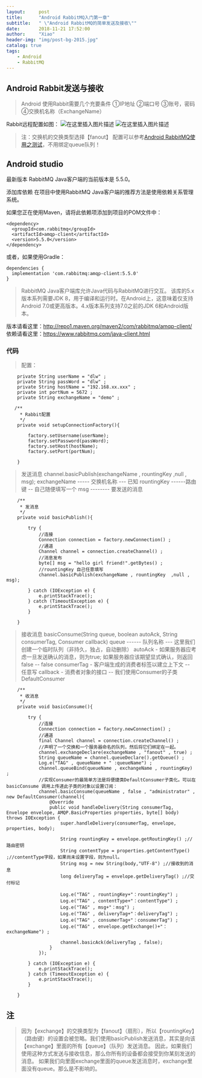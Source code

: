 ```yaml
---
layout:     post
title:      "Android RabbitMQ入门第一章"
subtitle:   " \"Android RabbitMQ的简单发送及接收\""
date:       2018-11-21 17:52:00
author:     "Xiao"
header-img: "img/post-bg-2015.jpg"
catalog: true
tags:
    - Android
	- RabbitMQ
---
```


## Android Rabbit发送与接收
>Android 使用Rabbit需要几个充要条件
>①IP地址
>②端口号
>③账号，密码
>④交换机名称（ExchangeName）

Rabbit远程配置如图：
![在这里插入图片描述](https://img-blog.csdnimg.cn/20181106175404601.png?x-oss-process=image/watermark,type_ZmFuZ3poZW5naGVpdGk,shadow_10,text_aHR0cHM6Ly9ibG9nLmNzZG4ubmV0L3FxXzM2NTc2NzM4,size_16,color_FFFFFF,t_70)
![在这里插入图片描述](https://img-blog.csdnimg.cn/20181106175607858.png?x-oss-process=image/watermark,type_ZmFuZ3poZW5naGVpdGk,shadow_10,text_aHR0cHM6Ly9ibG9nLmNzZG4ubmV0L3FxXzM2NTc2NzM4,size_16,color_FFFFFF,t_70)
>注：交换机的交换类型选择【fanout】 
>配置可以参考[Android RabbitMQ使用之测试](https://blog.csdn.net/qq_36576738/article/details/83754575)，不用绑定queue队列！
## Android studio
最新版本
RabbitMQ Java客户端的当前版本是 5.5.0。

添加库依赖
在项目中使用RabbitMQ Java客户端的推荐方法是使用依赖关系管理系统。

如果您正在使用Maven，请将此依赖项添加到项目的POM文件中：
~~~
<dependency>
  <groupId>com.rabbitmq</groupId>
  <artifactId>amqp-client</artifactId>
  <version>5.5.0</version>
</dependency>
~~~
或者，如果使用Gradle：
~~~
dependencies {
  implementation 'com.rabbitmq:amqp-client:5.5.0'
}
~~~
>RabbitMQ Java客户端库允许Java代码与RabbitMQ进行交互。
该库的5.x版本系列需要JDK 8，用于编译和运行时。在Android上，这意味着仅支持Android 7.0或更高版本。4.x版本系列支持7.0之前的JDK 6和Android版本。

版本请看这里：http://repo1.maven.org/maven2/com/rabbitmq/amqp-client/
依赖请看这里：https://www.rabbitmq.com/java-client.html

### 代码
>配置：
>
~~~
	private String userName = "dlw" ;
    private String passWord = "dlw" ;
    private String hostName = "192.168.xx.xxx" ;
    private int portNum = 5672 ;
    private String exchangeName = "demo" ;
~~~
~~~
   /**
     * Rabbit配置
     */
    private void setupConnectionFactory(){

        factory.setUsername(userName);
        factory.setPassword(passWord);
        factory.setHost(hostName);
        factory.setPort(portNum);

    }
~~~
>发送消息
>channel.basicPublish(exchangeName , rountingKey  ,null , msg);
>exchangeName ----- 交换机名称 --- 已知
>rountingKey ------路由键 -- 自己随便填写一个
>msg -------- 要发送的消息
~~~
    /**
     * 发消息
     */
    private void basicPublish(){

        try {
            //连接
            Connection connection = factory.newConnection() ;
            //通道
            Channel channel = connection.createChannel() ;
            //消息发布
            byte[] msg = "hello girl friend!".getBytes() ;
            //rountingKey 自己任意填写
            channel.basicPublish(exchangeName , rountingKey  ,null , msg);

        } catch (IOException e) {
            e.printStackTrace();
        } catch (TimeoutException e) {
            e.printStackTrace();
        }

    }
~~~
>接收消息
>	basicConsume​(String queue, boolean autoAck, String consumerTag, Consumer callback)
>queue ------ 队列名称 --- 这里我们创建一个临时队列（非持久，独占，自动删除）
>autoAck - 如果服务器应考虑一旦发送确认的消息，则为true; 如果服务器应该期望显式确认，则返回false           -- false
>consumerTag - 客户端生成的消费者标签以建立上下文 -- 任意写
>callback - 消费者对象的接口 -- 我们使用Consumer的子类DefaultConsumer
~~~
    /**
     * 收消息
     */
    private void basicConsume(){

        try {
            //连接
            Connection connection = factory.newConnection() ;
            //通道
            final Channel channel = connection.createChannel() ;
            //声明了一个交换和一个服务器命名的队列，然后将它们绑定在一起。
            channel.exchangeDeclare(exchangeName , "fanout" , true) ;
            String queueName = channel.queueDeclare().getQueue() ;
            Log.e("TAG" , queueName + " :queueName") ;
            channel.queueBind(queueName , exchangeName , rountingKey) ;
            //实现Consumer的最简单方法是将便捷类DefaultConsumer子类化。可以在basicConsume 调用上传递此子类的对象以设置订阅：
            channel.basicConsume(queueName , false , "administrator" , new DefaultConsumer(channel){
                @Override
                public void handleDelivery(String consumerTag, Envelope envelope, AMQP.BasicProperties properties, byte[] body) throws IOException {
                    super.handleDelivery(consumerTag, envelope, properties, body);

                    String rountingKey = envelope.getRoutingKey() ;//路由密钥
                    String contentType = properties.getContentType() ;//contentType字段，如果尚未设置字段，则为null。
                    String msg = new String(body,"UTF-8") ;//接收到的消息
                    long deliveryTag = envelope.getDeliveryTag() ;//交付标记

                    Log.e("TAG" , rountingKey+"：rountingKey") ;
                    Log.e("TAG" , contentType+"：contentType") ;
                    Log.e("TAG" , msg+"：msg") ;
                    Log.e("TAG" , deliveryTag+"：deliveryTag") ;
                    Log.e("TAG" , consumerTag+"：consumerTag") ;
                    Log.e("TAG" , envelope.getExchange()+"：exchangeName") ;

                    channel.basicAck(deliveryTag , false);
                }
            });

        } catch (IOException e) {
            e.printStackTrace();
        } catch (TimeoutException e) {
            e.printStackTrace();
        }

    }
~~~
## 注
>因为【exchange】的交换类型为【fanout】（扇形），所以【rountingKey】（路由键）的设置会被忽略。我们使用basicPublish发送消息，其实是向该【exchange】里面的所有【queue】（队列）发送消息。
>因此，如果我们使用这种方式发送与接收信息，那么你所有的设备都会接受到你某刻发送的消息。
>如果我们向里面exchange里面的queue发送消息时，exchange里面没有queue。那么是不影响的。
>